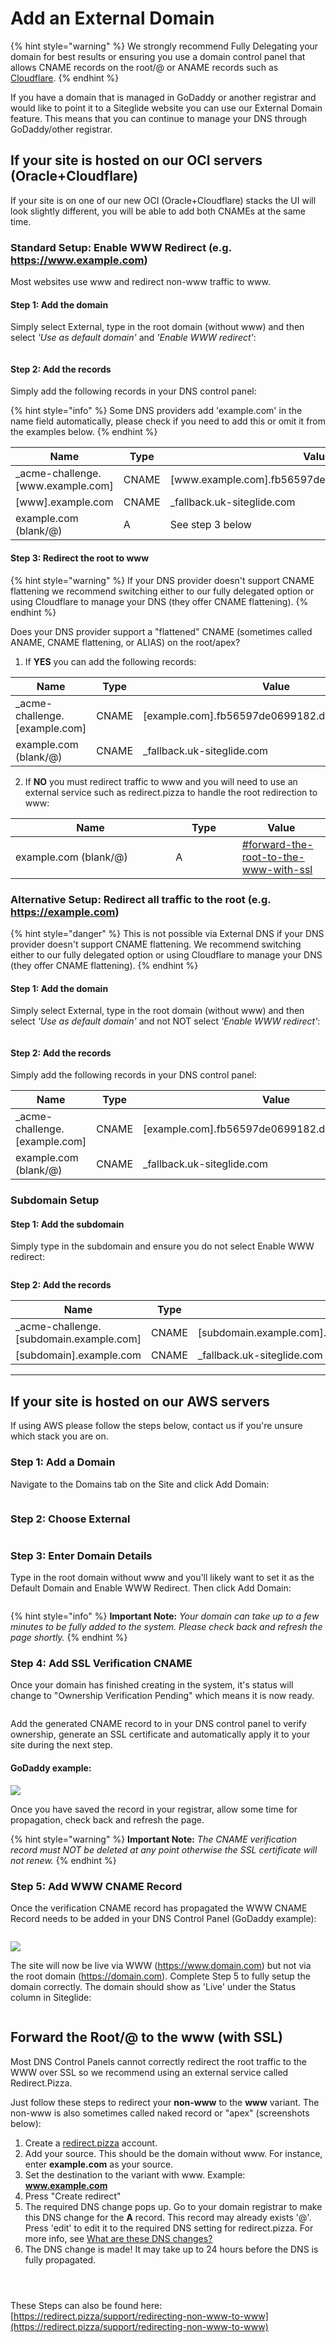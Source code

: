 # Add an External Domain

{% hint style="warning" %}
We strongly recommend Fully Delegating your domain for best results or ensuring you use a domain control panel that allows CNAME records on the root/@ or ANAME records such as [Cloudflare](https://www.cloudflare.com/).
{% endhint %}

If you have a domain that is managed in GoDaddy or another registrar and would like to point it to a Siteglide website you can use our External Domain feature. This means that you can continue to manage your DNS through GoDaddy/other registrar.

## If your site is hosted on our OCI servers (Oracle+Cloudflare)

If your site is on one of our new OCI (Oracle+Cloudflare) stacks the UI will look slightly different, you will be able to add both CNAMEs at the same time.

### Standard Setup: Enable WWW Redirect (e.g. https://www.example.com)

Most websites use www and redirect non-www traffic to www.

#### Step 1: Add the domain

Simply select External, type in the root domain (without www) and then select _'Use as default domain'_ and _'Enable WWW redirect'_:

<figure><img src="../../../.gitbook/assets/Siteglide-Portal-Sites-Domain-External-Add.png" alt=""><figcaption></figcaption></figure>

#### Step 2: Add the records

Simply add the following records in your DNS control panel:

{% hint style="info" %}
Some DNS providers add 'example.com' in the name field automatically, please check if you need to add this or omit it from the examples below.
{% endhint %}

<table><thead><tr><th width="240.1953125">Name</th><th width="90.59765625">Type</th><th>Value</th></tr></thead><tbody><tr><td>_acme-challenge.[www.example.com]</td><td>CNAME</td><td>[www.example.com].fb56597de0699182.dcv.cloudflare.com</td></tr><tr><td>[www].example.com</td><td>CNAME</td><td>_fallback.uk-siteglide.com</td></tr><tr><td>example.com (blank/@)</td><td>A</td><td>See step 3 below</td></tr></tbody></table>

#### Step 3: Redirect the root to www

{% hint style="warning" %}
If your DNS provider doesn't support CNAME flattening we recommend switching either to our fully delegated option or using Cloudflare to manage your DNS (they offer CNAME flattening).
{% endhint %}

Does your DNS provider support a "flattened" CNAME (sometimes called ANAME, CNAME flattening, or ALIAS) on the root/apex?

1. If **YES** you can add the following records:

<table><thead><tr><th width="239.56640625">Name</th><th width="90.59765625">Type</th><th>Value</th></tr></thead><tbody><tr><td>_acme-challenge.[example.com]</td><td>CNAME</td><td>[example.com].fb56597de0699182.dcv.cloudflare.com</td></tr><tr><td>example.com (blank/@)</td><td>CNAME</td><td>_fallback.uk-siteglide.com</td></tr></tbody></table>

2. If **NO** you must redirect traffic to www and you will need to use an external service such as redirect.pizza to handle the root redirection to www:

<table><thead><tr><th width="240.1953125">Name</th><th width="90.59765625">Type</th><th>Value</th></tr></thead><tbody><tr><td>example.com (blank/@)</td><td>A</td><td><a data-mention href="add-an-external-domain.md#forward-the-root-to-the-www-with-ssl">#forward-the-root-to-the-www-with-ssl</a></td></tr></tbody></table>

### Alternative Setup: Redirect all traffic to the root (e.g. https://example.com)

{% hint style="danger" %}
This is not possible via External DNS if your DNS provider doesn't support CNAME flattening. We recommend switching either to our fully delegated option or using Cloudflare to manage your DNS (they offer CNAME flattening).
{% endhint %}

#### Step 1: Add the domain

Simply select External, type in the root domain (without www) and then select _'Use as default domain'_ and not NOT select _'Enable WWW redirect'_:

<figure><img src="../../../.gitbook/assets/image (18).png" alt=""><figcaption></figcaption></figure>

#### Step 2: Add the records

Simply add the following records in your DNS control panel:

<table><thead><tr><th width="239.56640625">Name</th><th width="90.59765625">Type</th><th>Value</th></tr></thead><tbody><tr><td>_acme-challenge.[example.com]</td><td>CNAME</td><td>[example.com].fb56597de0699182.dcv.cloudflare.com</td></tr><tr><td>example.com (blank/@)</td><td>CNAME</td><td>_fallback.uk-siteglide.com</td></tr></tbody></table>

### Subdomain Setup

#### Step 1: Add the subdomain

Simply type in the subdomain and ensure you do not select Enable WWW redirect:

<figure><img src="../../../.gitbook/assets/image (19).png" alt=""><figcaption></figcaption></figure>

**Step 2: Add the records**

<table><thead><tr><th width="240.3984375">Name</th><th width="90.59765625">Type</th><th>Value</th></tr></thead><tbody><tr><td>_acme-challenge.[subdomain.example.com]</td><td>CNAME</td><td>[subdomain.example.com].fb56597de0699182.dcv.cloudflare.com</td></tr><tr><td>[subdomain].example.com</td><td>CNAME</td><td>_fallback.uk-siteglide.com</td></tr></tbody></table>

***

## If your site is hosted on our AWS servers

If using AWS please follow the steps below, contact us if you're unsure which stack you are on.

### Step 1: Add a Domain

Navigate to the Domains tab on the Site and click Add Domain:

<figure><img src="../../../.gitbook/assets/Siteglide-Site-Domains-None.png" alt=""><figcaption></figcaption></figure>

### Step 2: Choose External

<figure><img src="../../../.gitbook/assets/Siteglide-Site-Domains-Add-External.png" alt=""><figcaption></figcaption></figure>



### Step 3: Enter Domain Details

Type in the root domain without www and you'll likely want to set it as the Default Domain and Enable WWW Redirect. Then click Add Domain:

<figure><img src="../../../.gitbook/assets/Siteglide-Portal-Sites-Domain-External-Add.png" alt=""><figcaption></figcaption></figure>

{% hint style="info" %}
**Important Note:** _Your domain can take up to a few minutes to be fully added to the system. Please check back and refresh the page shortly._
{% endhint %}

### Step 4: Add SSL Verification CNAME

Once your domain has finished creating in the system, it's status will change to "Ownership Verification Pending" which means it is now ready.

<figure><img src="../../../.gitbook/assets/Siteglide-Portal-Sites-Domain-External-Verify-SSL.png" alt=""><figcaption></figcaption></figure>

Add the generated CNAME record to in your DNS control panel to verify ownership, generate an SSL certificate and automatically apply it to your site during the next step.

#### GoDaddy example:

![](https://d258lu9myqkejp.cloudfront.net/attachment_images/fc70b36dfbcfe3696b886456b64583f8b636d658356a1fc1bc8c65040f4c4e7135e9327e-5fa5-4d74-b88d-fc9d49_12o0sfv.jpeg)

Once you have saved the record in your registrar, allow some time for propagation, check back and refresh the page.

{% hint style="warning" %}
**Important Note:** _The CNAME verification record must NOT be deleted at any point otherwise the SSL certificate will not renew._
{% endhint %}

### Step 5: Add WWW CNAME Record

Once the verification CNAME record has propagated the WWW CNAME Record needs to be added in your DNS Control Panel (GoDaddy example):

<figure><img src="../../../.gitbook/assets/Siteglide-Portal-Sites-Domain-External-WWW-CNAME.png" alt=""><figcaption></figcaption></figure>

![](https://d258lu9myqkejp.cloudfront.net/attachment_images/675766690a2105effba6c541fa9042718196bc0aca64a984869352884ea916b720f847b9-5e47-4982-aaea-e44bff_w8y6cl.jpeg)

The site will now be live via WWW (https://www.domain.com) but not via the root domain (https://domain.com). Complete Step 5 to fully setup the domain correctly. The domain should show as 'Live' under the Status column in Siteglide:

<figure><img src="../../../.gitbook/assets/Siteglide-Portal-Sites-Domain-External-Live.png" alt=""><figcaption></figcaption></figure>

## Forward the Root/@ to the www (with SSL)

Most DNS Control Panels cannot correctly redirect the root traffic to the WWW over SSL so we recommend using an external service called Redirect.Pizza.

Just follow these steps to redirect your **non-www** to the **www** variant. The non-www is also sometimes called naked record or "apex" (screenshots below):

1. Create a [redirect.pizza](https://redirect.pizza/register) account.
2. Add your source. This should be the domain without www. For instance, enter **example.com** as your source.
3. Set the destination to the variant with www. Example: **www.example.com**
4. Press "Create redirect"
5. The required DNS change pops up. Go to your domain registrar to make this DNS change for the **A** record. This record may already exists '@'. Press 'edit' to edit it to the required DNS setting for redirect.pizza. For more info, see [What are these DNS changes?](https://redirect.pizza/support/what-are-these-dns-changes)
6. The DNS change is made! It may take up to 24 hours before the DNS is fully propagated.

<div><figure><img src="../../../.gitbook/assets/Siteglide-Portal-Sites-Domains-External-Redirect-Pizza-Verified.png" alt=""><figcaption></figcaption></figure> <figure><img src="../../../.gitbook/assets/Siteglide-Portal-Sites-Domains-External-Redirect-Pizza-Checking.png" alt=""><figcaption></figcaption></figure> <figure><img src="../../../.gitbook/assets/Siteglide-Portal-Sites-Domains-External-Redirect-Pizza-Create.png" alt=""><figcaption></figcaption></figure></div>

These Steps can also be found here: [https://redirect.pizza/support/redirecting-non-www-to-www](https://redirect.pizza/support/redirecting-non-www-to-www)
